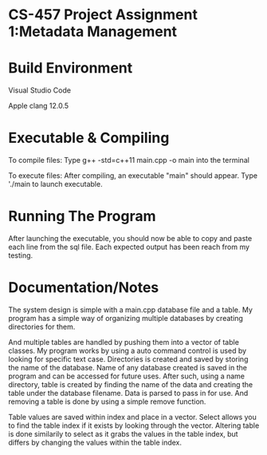 # CS-457 Project Assignment 1:Metadata Management
# Build Environment
Visual Studio Code

Apple clang 12.0.5
# Executable & Compiling
To compile files: Type g++ -std=c++11 main.cpp -o main into the terminal

To execute files: After compiling, an executable "main" should appear. Type './main to launch executable.

# Running The Program
After launching the executable, you should now be able to copy and paste each line from the sql file. Each expected output has been reach from my testing.

# Documentation/Notes
The system design is simple with a main.cpp database file and a table.
My program has a simple way of organizing multiple databases by creating directories for them.

And multiple tables are handled by pushing them into a vector of table classes. 
My program works by using a auto command control is used by looking for specific text case.
Directories is created and saved by storing the name of the database. Name of any database created is saved in the program and can be accessed for future uses.
After such, using a name directory, table is created by finding the name of the data and creating the table under the database filename. Data is parsed to pass in for use. And removing a table is done by using a simple remove function.

Table values are saved within index and place in a vector. 
Select allows you to find the table index if it exists by looking through the vector.
Altering table is done similarily to select as it grabs the values in the table index, but differs by changing the values within the table index.
